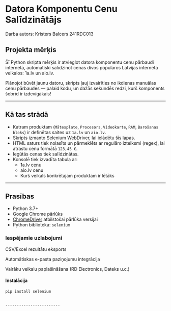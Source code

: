 #  Datora Komponentu Cenu Salīdzinātājs

Darba autors: Kristers Balcers 241RDC013

##  Projekta mērķis

Šī Python skripta mērķis ir atvieglot datora komponentu cenu pārbaudi internetā, automātiski salīdzinot cenas divos populāros Latvijas interneta veikalos: 1a.lv un aio.lv.

Plānojot būvēt jaunu datoru, skripts ļauj izvairīties no ikdienas manuālas cenu pārbaudes — palaid kodu, un dažās sekundēs redzi, kurš  komponents šobrīd ir izdevīgākais!

---

##  Kā tas strādā

- Katram produktam (`Mātesplate`, `Procesors`, `Videokarte`, `RAM`, `Barošanas bloks`) ir definētas saites uz `1a.lv` un `aio.lv`.
- Skripts izmanto Selenium WebDriver, lai ielādētu šīs lapas.
- HTML saturs tiek nolasīts un pārmeklēts ar regulāro izteiksmi (regex), lai atrastu cenu formātā `123,45 €`.
- Iegūtās cenas tiek salīdzinātas.
- Konsolē tiek izvadīta tabula ar:
  - 1a.lv cenu
  - aio.lv cenu
  - Kurš veikals konkrētajam produktam ir lētāks

---

##  Prasības

- Python 3.7+
- Google Chrome pārlūks
- [ChromeDriver](https://chromedriver.chromium.org/downloads) atbilstošai pārlūka versijai
- Python bibliotēka: `selenium`

### Iespējamie uzlabojumi
CSV/Excel rezultātu eksports

Automātiskas e-pasta paziņojumu integrācija

Vairāku veikalu paplašināšana (RD Electronics, Dateks u.c.)

####  Instalācija

```bash
pip install selenium


------------------------

